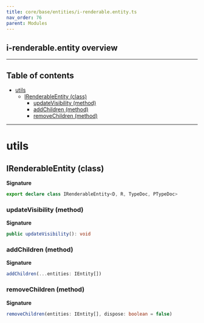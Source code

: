 ```yaml
---
title: core/base/entities/i-renderable.entity.ts
nav_order: 76
parent: Modules
---
```


## i-renderable.entity overview

---

<h2 class="text-delta">Table of contents</h2>

- [utils](#utils)
  - [IRenderableEntity (class)](#irenderableentity-class)
    - [updateVisibility (method)](#updatevisibility-method)
    - [addChildren (method)](#addchildren-method)
    - [removeChildren (method)](#removechildren-method)

---

# utils

## IRenderableEntity (class)

**Signature**

```ts
export declare class IRenderableEntity<D, R, TypeDoc, PTypeDoc>
```

### updateVisibility (method)

**Signature**

```ts
public updateVisibility(): void
```

### addChildren (method)

**Signature**

```ts
addChildren(...entities: IEntity[])
```

### removeChildren (method)

**Signature**

```ts
removeChildren(entities: IEntity[], dispose: boolean = false)
```
